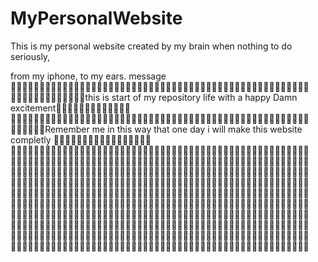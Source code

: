# MyPersonalWebsite
This is my personal website created by my brain when nothing to do seriously,

from my iphone,
to my ears.
message 
🎼🎼🎼🎼🎼🎼🎼🎼🎼🎼🎼🎼🎼🎼🎼🎼🎼🎼🎼🎼🎼🎼🎼🎼🎼🎼🎼🎼🎼🎼🎼🎼🎼🎼🎼🎼🎼🎼🎼🎼🎼🎼🎼🎼🎼🎼🎼🎼🎼🎼🎼🎼
🎼🎼🎼🎼🎼🎼🎼🎼🎼🎼🎼🎼🎼this is start of my repository life with a happy Damn excitement🎼🎼🎼🎼🎼🎼🎼🎼🎼🎼🎼🎼🎼
🎼🎼🎼🎼🎼🎼🎼🎼🎼🎼🎼🎼🎼🎼🎼🎼🎼🎼🎼🎼🎼🎼🎼🎼🎼🎼🎼🎼🎼🎼🎼🎼🎼🎼🎼🎼🎼🎼🎼🎼🎼🎼🎼🎼🎼🎼🎼🎼🎼🎼🎼🎼
🎼🎼🎼🎼🎼🎼Remember me in this way that one day i will make this website completly 🎼🎼🎼🎼🎼🎼🎼🎼🎼🎼🎼🎼🎼🎼🎼🎼🎼
🎼🎼🎼🎼🎼🎼🎼🎼🎼🎼🎼🎼🎼🎼🎼🎼🎼🎼🎼🎼🎼🎼🎼🎼🎼🎼🎼🎼🎼🎼🎼🎼🎼🎼🎼🎼🎼🎼🎼🎼🎼🎼🎼🎼🎼🎼🎼🎼🎼🎼🎼🎼
🎼🎼🎼🎼🎼🎼🎼🎼🎼🎼🎼🎼🎼🎼🎼🎼🎼🎼🎼🎼🎼🎼🎼🎼🎼🎼🎼🎼🎼🎼🎼🎼🎼🎼🎼🎼🎼🎼🎼🎼🎼🎼🎼🎼🎼🎼🎼🎼🎼🎼🎼🎼
🎼🎼🎼🎼🎼🎼🎼🎼🎼🎼🎼🎼🎼🎼🎼🎼🎼🎼🎼🎼🎼🎼🎼🎼🎼🎼🎼🎼🎼🎼🎼🎼🎼🎼🎼🎼🎼🎼🎼🎼🎼🎼🎼🎼🎼🎼🎼🎼🎼🎼🎼🎼
🎼🎼🎼🎼🎼🎼🎼🎼🎼🎼🎼🎼🎼🎼🎼🎼🎼🎼🎼🎼🎼🎼🎼🎼🎼🎼🎼🎼🎼🎼🎼🎼🎼🎼🎼🎼🎼🎼🎼🎼🎼🎼🎼🎼🎼🎼🎼🎼🎼🎼🎼🎼
🎼🎼🎼🎼🎼🎼🎼🎼🎼🎼🎼🎼🎼🎼🎼🎼🎼🎼🎼🎼🎼🎼🎼🎼🎼🎼🎼🎼🎼🎼🎼🎼🎼🎼🎼🎼🎼🎼🎼🎼🎼🎼🎼🎼🎼🎼🎼🎼🎼🎼🎼🎼
🎼🎼🎼🎼🎼🎼🎼🎼🎼🎼🎼🎼🎼🎼🎼🎼🎼🎼🎼🎼🎼🎼🎼🎼🎼🎼🎼🎼🎼🎼🎼🎼🎼🎼🎼🎼🎼🎼🎼🎼🎼🎼🎼🎼🎼🎼🎼🎼🎼🎼🎼🎼
🎼🎼🎼🎼🎼🎼🎼🎼🎼🎼🎼🎼🎼🎼🎼🎼🎼🎼🎼🎼🎼🎼🎼🎼🎼🎼🎼🎼🎼🎼🎼🎼🎼🎼🎼🎼🎼🎼🎼🎼🎼🎼🎼🎼🎼🎼🎼🎼🎼🎼🎼🎼
🎼🎼🎼🎼🎼🎼🎼🎼🎼🎼🎼🎼🎼🎼🎼🎼🎼🎼🎼🎼🎼🎼🎼🎼🎼🎼🎼🎼🎼🎼🎼🎼🎼🎼🎼🎼🎼🎼🎼🎼🎼🎼🎼🎼🎼🎼🎼🎼🎼🎼🎼🎼
🎼🎼🎼🎼🎼🎼🎼🎼🎼🎼🎼🎼🎼🎼🎼🎼🎼🎼🎼🎼🎼🎼🎼🎼🎼🎼🎼🎼🎼🎼🎼🎼🎼🎼🎼🎼🎼🎼🎼🎼🎼🎼🎼🎼🎼🎼🎼🎼🎼🎼🎼🎼
🎼🎼🎼🎼🎼🎼🎼🎼🎼🎼🎼🎼🎼🎼🎼🎼🎼🎼🎼🎼🎼🎼🎼🎼🎼🎼🎼🎼🎼🎼🎼🎼🎼🎼🎼🎼🎼🎼🎼🎼🎼🎼🎼🎼🎼🎼🎼🎼🎼🎼🎼🎼




